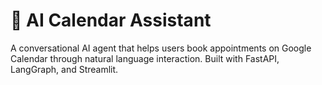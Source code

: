 # 🤖 AI Calendar Assistant

A conversational AI agent that helps users book appointments on Google Calendar through natural language interaction. Built with FastAPI, LangGraph, and Streamlit.





